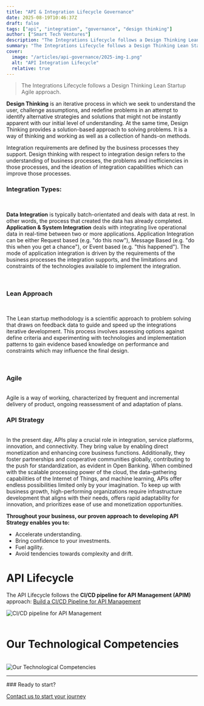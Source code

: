 ```yaml
---
title: "API & Integration Lifecycle Governance"
date: 2025-08-19T10:46:37Z
draft: false
tags: ["api", "integration", "governance", "design thinking"]
author: ["Smart Tech Ventures"]
description: "The Integrations Lifecycle follows a Design Thinking Lean Startup Agile approach."
summary: "The Integrations Lifecycle follows a Design Thinking Lean Startup Agile approach."
cover:
  image: "/articles/api-governance/2025-img-1.png"
  alt: "API Integration Lifecycle"
  relative: true
---
```


> The Integrations Lifecycle follows a Design Thinking Lean Startup Agile approach.

<!--more-->

**Design Thinking** is an iterative process in which we seek to understand the user, challenge assumptions, and redefine problems in an attempt to identify alternative strategies and solutions that might not be instantly apparent with our initial level of understanding. At the same time, Design Thinking provides a solution-based approach to solving problems. It is a way of thinking and working as well as a collection of hands-on methods.

Integration requirements are defined by the business processes they support. Design thinking with respect to integration design refers to the understanding of business processes, the problems and inefficiencies in those processes, and the ideation of integration capabilities which can improve those processes.
<br />

### Integration Types:

<br />

**Data Integration** is typically batch-orientated and deals with data at rest. In other words, the process that created the data has already completed.
<br />
**Application & System Integration** deals with integrating live operational data in real-time between two or more applications. Application Integration can be either Request based (e.g. "do this now"), Message Based (e.g. "do this when you get a chance"), or Event based (e.g. "this happened"). The mode of application integration is driven by the requirements of the business processes the integration supports, and the limitations and constraints of the technologies available to implement the integration.

<br />

### Lean Approach

<br />

The Lean startup methodology is a scientific approach to problem solving that draws on feedback data to guide and speed up the integrations iterative development. This process involves assessing options against define criteria and experimenting with technologies and implementation patterns to gain evidence based knowledge on performance and constraints which may influence the final design.

<br />

### Agile

<br />
Agile is a way of working, characterized by frequent and incremental delivery of product, ongoing reassessment of and adaptation of plans.
<br />

### API Strategy

<br />
In the present day, APIs play a crucial role in integration, service platforms, innovation, and connectivity. They bring value by enabling direct monetization and enhancing core business functions. Additionally, they foster partnerships and cooperative communities globally, contributing to the push for standardization, as evident in Open Banking. When combined with the scalable processing power of the cloud, the data-gathering capabilities of the Internet of Things, and machine learning, APIs offer endless possibilities limited only by your imagination. To keep up with business growth, high-performing organizations require infrastructure development that aligns with their needs, offers rapid adaptability for innovation, and prioritizes ease of use and monetization opportunities.

<br />

**Throughout your business, our proven approach to developing API Strategy enables you to:**
<br />

- Accelerate understanding.
- Bring confidence to your investments.
- Fuel agility.
- Avoid tendencies towards complexity and drift.

# API Lifecycle

The API Lifecycle follows the **CI/CD pipeline for API Management (APIM)** approach:
[Build a CI/CD Pipeline for API Management](https://azure.microsoft.com/en-au/blog/build-a-ci-cd-pipeline-for-api-management/)

<img alt="CI/CD pipeline for API Management" src="https://github.com/user-attachments/assets/0306c750-7996-4e51-b668-a06ec98cf429" />

<br/>
<br/>

# Our Technological Competencies

<br />

<img alt="Our Technological Competencies" src="https://github.com/user-attachments/assets/0306c750-7996-4e51-b668-a06ec98cf429" />

<br />
<hr />
### Ready to start?

[Contact us to start your journey](/contact)
